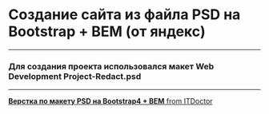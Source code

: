 # Создание сайта из файла PSD на Bootstrap + BEM (от яндекс)
-------
### Для создания проекта использовался макет Web Development Project-Redact.psd
_______
[**Верстка по макету PSD на Bootstrap4 + BEM** from ITDoctor](https://www.youtube.com/watch?v=pJFBGk1uQgU&list=PLuY6eeDuleIMbdiCzaZuPjxXE24eAG5qo&index=2&ab_channel=ITDoctor)
